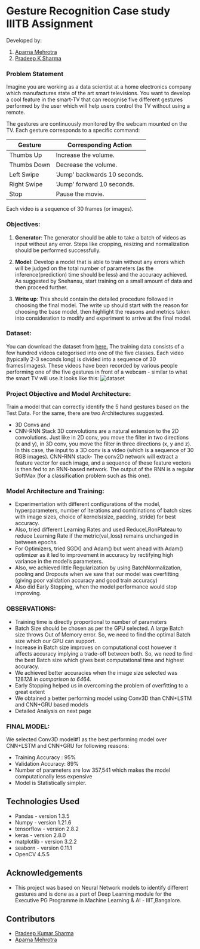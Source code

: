 # Gesture Recognition Case study IIITB Assignment

Developed by:
1. [Aparna Mehrotra](https://github.com/AparnaMehrotra)
2. [Pradeep K Sharma](https://github.com/pradeepksharma22)

### Problem Statement
Imagine you are working as a data scientist at a home electronics company which manufactures state of the art smart televisions. You want to develop a cool feature in the smart-TV that can recognise five different gestures performed by the user which will help users control the TV without using a remote.

The gestures are continuously monitored by the webcam mounted on the TV. Each gesture corresponds to a specific command:
 
| Gesture | Corresponding Action |
| --- | --- | 
| Thumbs Up | Increase the volume. |
| Thumbs Down | Decrease the volume. |
| Left Swipe | 'Jump' backwards 10 seconds. |
| Right Swipe | 'Jump' forward 10 seconds. |
| Stop | Pause the movie. |

Each video is a sequence of 30 frames (or images).

### Objectives:
1. **Generator**:  The generator should be able to take a batch of videos as input without any error. Steps like cropping, resizing and normalization should be performed successfully.

2. **Model**: Develop a model that is able to train without any errors which will be judged on the total number of parameters (as the inference(prediction) time should be less) and the accuracy achieved. As suggested by Snehansu, start training on a small amount of data and then proceed further.

3. **Write up**: This should contain the detailed procedure followed in choosing the final model. The write up should start with the reason for choosing the base model, then highlight the reasons and metrics taken into consideration to modify and experiment to arrive at the final model.

### Dataset:
You can download the dataset from [here.](https://drive.google.com/uc?id=1ehyrYBQ5rbQQe6yL4XbLWe3FMvuVUGiL)
The training data consists of a few hundred videos categorised into one of the five classes. Each video (typically 2-3 seconds long) is divided into a sequence of 30 frames(images). These videos have been recorded by various people performing one of the five gestures in front of a webcam - similar to what the smart TV will use.It looks like this:
![dataset](https://user-images.githubusercontent.com/29462447/86066087-d03cf680-ba8e-11ea-91f5-960b5f522a39.png)

### Project Objective and Model Architecture:
Train a model that can correctly identify the 5 hand gestures based on the Test Data. 
For the same, there are two Architectures suggested.
- 3D Convs and 
- CNN-RNN Stack
3D convolutions are a natural extension to the 2D convolutions. Just like in 2D conv, you move the filter in two directions (x and y), in 3D conv, you move the filter in three directions (x, y and z). In this case, the input to a 3D conv is a video (which is a sequence of 30 RGB images).
CNN-RNN stack- The conv2D network will extract a feature vector for each image, and a sequence of these feature vectors is then fed to an RNN-based network. The output of the RNN is a regular SoftMax (for a classification problem such as this one).

### Model Architecture and Training:
- Experimentation with different configurations of the model, hyperparameters, number of iterations and combinations of batch sizes with image sizes, choice of kernels(size, padding, stride) for best accuracy.
- Also, tried different Learning Rates and used ReduceLRonPlateau to reduce Learning Rate if the metric(val_loss) remains unchanged in between epochs.
- For Optimizers, tried SGD() and Adam() but went ahead with Adam() optimizer as it led to improvement in accuracy by rectifying high variance in the model’s parameters.
- Also, we achieved little Regularization by using BatchNormalization, pooling and Dropouts when we saw that our model was overfitting (giving poor validation accuracy and good train accuracy)
- Also did Early Stopping, when the model performance would stop improving.



### OBSERVATIONS:

- Training time is directly proportional to number of parameters
- Batch Size should be chosen as per the GPU selected. A large Batch size throws Out of Memory error. So, we need to find the optimal Batch size which our GPU can support. 
-	Increase in Batch size improves on computational cost however it affects accuracy implying a trade-off between both.
So, we need to find the best Batch size which gives best computational time and highest accuracy.
-	We achieved better accuracies when the image size selected was 128*128 in comparison to 64*64.
-	Early Stopping helped us in overcoming the problem of overfitting to a great extent
-	We obtained a better performing model using Conv3D than CNN+LSTM and CNN+GRU based models
- Detailed Analysis on next page

### FINAL MODEL:

We selected Conv3D model#1 as the best performing model over CNN+LSTM and CNN+GRU for following reasons:
-	Training Accuracy :	95%
-	Validation Accuracy:	89%
-	Number of parameters are low 357,541 which makes the model computationally less expensive
-	Model is Statistically simpler.

## Technologies Used
- Pandas - version 1.3.5
- Numpy - version 1.21.6
- tensorflow - version 2.8.2
- keras - version 2.8.0
- matplotlib - version 3.2.2
- seaborn - version 0.11.1
- OpenCV 4.5.5

## Acknowledgements
- This project was based on Neural Network models to identify different gestures and is done as a part of Deep Learning module for the Executive PG Programme in Machine Learning & AI - IIIT,Bangalore.


## Contributors
- <a href="https://github.com/pradeepksharma22/">Pradeep Kumar Sharma</a>
- <a href="https://github.com/AparnaMehrotra/">Aparna Mehrotra</a>


